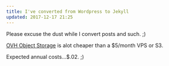 ```yaml
---
title: I've converted from Wordpress to Jekyll
updated: 2017-12-17 21:25
---
```


Please excuse the dust while I convert posts and such. ;)

[OVH Object Storage](https://www.ovh.com/us/public-cloud/storage/object-storage/) is alot cheaper than a $5/month VPS or S3.

Expected annual costs...$.02. ;)
